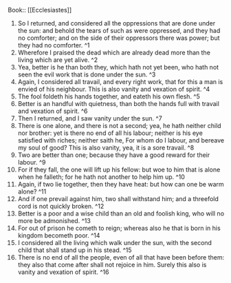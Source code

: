  Book:: [[Ecclesiastes]]
 1. So I returned, and considered all the oppressions that are done under the sun: and behold the tears of such as were oppressed, and they had no comforter; and on the side of their oppressors there was power; but they had no comforter. ^1
 2. Wherefore I praised the dead which are already dead more than the living which are yet alive. ^2
 3. Yea, better is he than both they, which hath not yet been, who hath not seen the evil work that is done under the sun. ^3
 4. Again, I considered all travail, and every right work, that for this a man is envied of his neighbour. This is also vanity and vexation of spirit. ^4
 5. The fool foldeth his hands together, and eateth his own flesh. ^5
 6. Better is an handful with quietness, than both the hands full with travail and vexation of spirit. ^6
 7. Then I returned, and I saw vanity under the sun. ^7
 8. There is one alone, and there is not a second; yea, he hath neither child nor brother: yet is there no end of all his labour; neither is his eye satisfied with riches; neither saith he, For whom do I labour, and bereave my soul of good? This is also vanity, yea, it is a sore travail. ^8
 9. Two are better than one; because they have a good reward for their labour. ^9
 10. For if they fall, the one will lift up his fellow: but woe to him that is alone when he falleth; for he hath not another to help him up. ^10
 11. Again, if two lie together, then they have heat: but how can one be warm alone? ^11
 12. And if one prevail against him, two shall withstand him; and a threefold cord is not quickly broken. ^12
 13. Better is a poor and a wise child than an old and foolish king, who will no more be admonished. ^13
 14. For out of prison he cometh to reign; whereas also he that is born in his kingdom becometh poor. ^14
 15. I considered all the living which walk under the sun, with the second child that shall stand up in his stead. ^15
 16. There is no end of all the people, even of all that have been before them: they also that come after shall not rejoice in him. Surely this also is vanity and vexation of spirit. ^16
